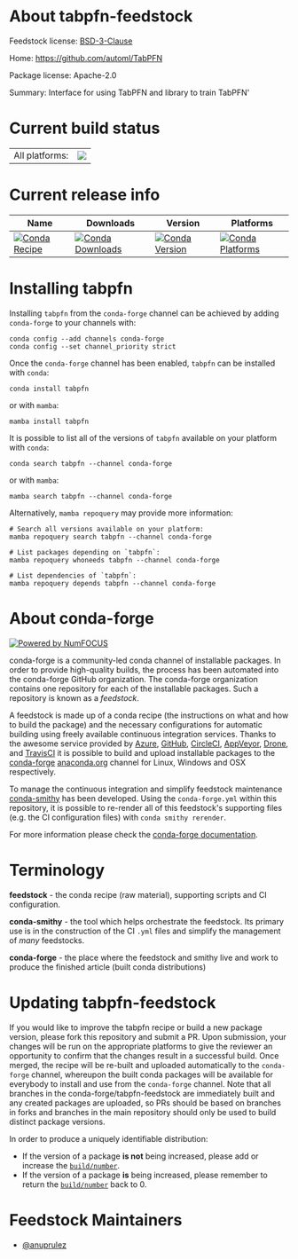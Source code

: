 About tabpfn-feedstock
======================

Feedstock license: [BSD-3-Clause](https://github.com/conda-forge/tabpfn-feedstock/blob/main/LICENSE.txt)

Home: https://github.com/automl/TabPFN

Package license: Apache-2.0

Summary: Interface for using TabPFN and library to train TabPFN'

Current build status
====================


<table><tr><td>All platforms:</td>
    <td>
      <a href="https://dev.azure.com/conda-forge/feedstock-builds/_build/latest?definitionId=23727&branchName=main">
        <img src="https://dev.azure.com/conda-forge/feedstock-builds/_apis/build/status/tabpfn-feedstock?branchName=main">
      </a>
    </td>
  </tr>
</table>

Current release info
====================

| Name | Downloads | Version | Platforms |
| --- | --- | --- | --- |
| [![Conda Recipe](https://img.shields.io/badge/recipe-tabpfn-green.svg)](https://anaconda.org/conda-forge/tabpfn) | [![Conda Downloads](https://img.shields.io/conda/dn/conda-forge/tabpfn.svg)](https://anaconda.org/conda-forge/tabpfn) | [![Conda Version](https://img.shields.io/conda/vn/conda-forge/tabpfn.svg)](https://anaconda.org/conda-forge/tabpfn) | [![Conda Platforms](https://img.shields.io/conda/pn/conda-forge/tabpfn.svg)](https://anaconda.org/conda-forge/tabpfn) |

Installing tabpfn
=================

Installing `tabpfn` from the `conda-forge` channel can be achieved by adding `conda-forge` to your channels with:

```
conda config --add channels conda-forge
conda config --set channel_priority strict
```

Once the `conda-forge` channel has been enabled, `tabpfn` can be installed with `conda`:

```
conda install tabpfn
```

or with `mamba`:

```
mamba install tabpfn
```

It is possible to list all of the versions of `tabpfn` available on your platform with `conda`:

```
conda search tabpfn --channel conda-forge
```

or with `mamba`:

```
mamba search tabpfn --channel conda-forge
```

Alternatively, `mamba repoquery` may provide more information:

```
# Search all versions available on your platform:
mamba repoquery search tabpfn --channel conda-forge

# List packages depending on `tabpfn`:
mamba repoquery whoneeds tabpfn --channel conda-forge

# List dependencies of `tabpfn`:
mamba repoquery depends tabpfn --channel conda-forge
```


About conda-forge
=================

[![Powered by
NumFOCUS](https://img.shields.io/badge/powered%20by-NumFOCUS-orange.svg?style=flat&colorA=E1523D&colorB=007D8A)](https://numfocus.org)

conda-forge is a community-led conda channel of installable packages.
In order to provide high-quality builds, the process has been automated into the
conda-forge GitHub organization. The conda-forge organization contains one repository
for each of the installable packages. Such a repository is known as a *feedstock*.

A feedstock is made up of a conda recipe (the instructions on what and how to build
the package) and the necessary configurations for automatic building using freely
available continuous integration services. Thanks to the awesome service provided by
[Azure](https://azure.microsoft.com/en-us/services/devops/), [GitHub](https://github.com/),
[CircleCI](https://circleci.com/), [AppVeyor](https://www.appveyor.com/),
[Drone](https://cloud.drone.io/welcome), and [TravisCI](https://travis-ci.com/)
it is possible to build and upload installable packages to the
[conda-forge](https://anaconda.org/conda-forge) [anaconda.org](https://anaconda.org/)
channel for Linux, Windows and OSX respectively.

To manage the continuous integration and simplify feedstock maintenance
[conda-smithy](https://github.com/conda-forge/conda-smithy) has been developed.
Using the ``conda-forge.yml`` within this repository, it is possible to re-render all of
this feedstock's supporting files (e.g. the CI configuration files) with ``conda smithy rerender``.

For more information please check the [conda-forge documentation](https://conda-forge.org/docs/).

Terminology
===========

**feedstock** - the conda recipe (raw material), supporting scripts and CI configuration.

**conda-smithy** - the tool which helps orchestrate the feedstock.
                   Its primary use is in the construction of the CI ``.yml`` files
                   and simplify the management of *many* feedstocks.

**conda-forge** - the place where the feedstock and smithy live and work to
                  produce the finished article (built conda distributions)


Updating tabpfn-feedstock
=========================

If you would like to improve the tabpfn recipe or build a new
package version, please fork this repository and submit a PR. Upon submission,
your changes will be run on the appropriate platforms to give the reviewer an
opportunity to confirm that the changes result in a successful build. Once
merged, the recipe will be re-built and uploaded automatically to the
`conda-forge` channel, whereupon the built conda packages will be available for
everybody to install and use from the `conda-forge` channel.
Note that all branches in the conda-forge/tabpfn-feedstock are
immediately built and any created packages are uploaded, so PRs should be based
on branches in forks and branches in the main repository should only be used to
build distinct package versions.

In order to produce a uniquely identifiable distribution:
 * If the version of a package **is not** being increased, please add or increase
   the [``build/number``](https://docs.conda.io/projects/conda-build/en/latest/resources/define-metadata.html#build-number-and-string).
 * If the version of a package **is** being increased, please remember to return
   the [``build/number``](https://docs.conda.io/projects/conda-build/en/latest/resources/define-metadata.html#build-number-and-string)
   back to 0.

Feedstock Maintainers
=====================

* [@anuprulez](https://github.com/anuprulez/)


